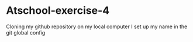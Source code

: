 # Atschool-exercise-4
Cloning my github repository on my local computer 
I set up my name in the git global config
